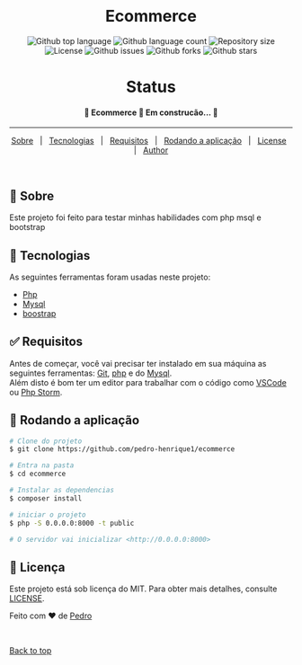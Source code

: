 <div align="center" id="top"> 
&#xa0;
  <!-- <a href="https://ecommerce.netlify.app">Demo</a> -->
</div>

<h1 align="center">Ecommerce</h1>

<p align="center">
  <img alt="Github top language" src="https://img.shields.io/github/languages/top/pedro-henrique1/ecommerce?color=56BEB8">

  <img alt="Github language count" src="https://img.shields.io/github/languages/count/pedro-henrique1/ecommerce?color=56BEB8">

  <img alt="Repository size" src="https://img.shields.io/github/repo-size/pedro-henrique1/ecommerce?color=56BEB8">

  <img alt="License" src="https://img.shields.io/github/license/pedro-henrique1/ecommerce?color=56BEB8">

   <img alt="Github issues" src="https://img.shields.io/github/issues/pedro-henrique1/ecommerce?color=56BEB8" />

   <img alt="Github forks" src="https://img.shields.io/github/forks/pedro-henrique1/ecommerce?color=56BEB8" />

   <img alt="Github stars" src="https://img.shields.io/github/stars/pedro-henrique1/ecommerce?color=56BEB8" /> 
</p>

<h1 align="center">Status</h1>

 <h4 align="center"> 
	🚧  Ecommerce 🚀 Em  construcão...  🚧
</h4>

<hr>

<p align="center">
  <a href="#dart-about">Sobre</a> &#xa0; | &#xa0; 
  <a href="#rocket-technologies">Tecnologias</a> &#xa0; | &#xa0;
  <a href="#white_check_mark-requirements">Requisitos</a> &#xa0; | &#xa0;
  <a href="#checkered_flag-starting">Rodando a aplicação</a> &#xa0; | &#xa0;
  <a href="#memo-license">License</a> &#xa0; | &#xa0;
  <a href="https://github.com/pedro-henrique1" target="_blank">Author</a>
</p>

<br>

## :dart: Sobre

Este projeto foi feito para testar minhas habilidades com php msql e bootstrap


## :rocket: Tecnologias

As seguintes ferramentas foram usadas neste projeto:

- [Php](https://www.php.net/)
- [Mysql](https://www.mysql.com/)
- [boostrap](https://getbootstrap.com.br/)

## :white_check_mark: Requisitos

Antes de começar, você vai precisar ter instalado em sua máquina as seguintes ferramentas:
[Git](https://git-scm.com), [php](https://www.php.net/) e do [Mysql](https://www.mysql.com/). <br>
Além disto é bom ter um editor para trabalhar com o código como [VSCode](https://code.visualstudio.com/) ou 
[Php Storm](https://www.jetbrains.com/phpstorm/).
## :checkered_flag: Rodando a aplicação

```bash
# Clone do projeto
$ git clone https://github.com/pedro-henrique1/ecommerce

# Entra na pasta
$ cd ecommerce

# Instalar as dependencias
$ composer install

# iniciar o projeto
$ php -S 0.0.0.0:8000 -t public 

# O servidor vai inicializar <http://0.0.0.0:8000>
```

## :memo: Licença

Este projeto está sob licença do MIT. Para obter mais detalhes, consulte [LICENSE](LICENSE.md).

Feito com :heart: de <a href="https://github.com/pedro-henrique1" target="_blank">Pedro</a>

&#xa0;

<a href="#top">Back to top</a>
